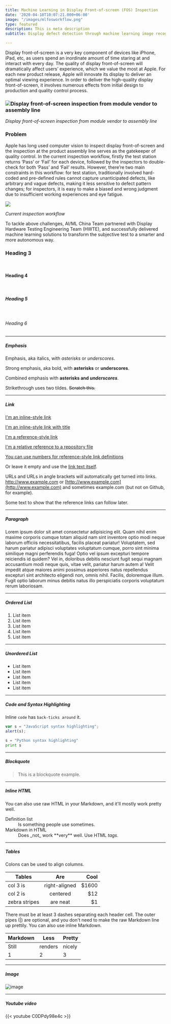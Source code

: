 ```yaml
---
title: Machine Learning in Display Front-of-screen (FOS) Inspection
date: '2020-04-18T10:07:21.000+06:00'
image: "/images/mlfosworkflow.png"
type: featured
description: This is meta description
subtitle: Display defect detection through machine learning image recognition

---
```

Display front-of-screen is a very key component of devices like iPhone, iPad, etc, as users spend an inordinate amount of time staring at and interact with every day. The quality of display front-of-screen will dramatically affect users’ experience, which we value the most at Apple. For each new product release, Apple will innovate its display to deliver an optimal viewing experience. In order to deliver the high-quality display front-of-screen, it involves numerous effects from initial design to production and quality control process.

### ![Display front-of-screen inspection from module vendor to assembly line](/images/2020-07-15-4-52-57-2.png "Display front-of-screen inspection from module vendor to assembly line")

_Display front-of-screen inspection from module vendor to assembly line_

### Problem

Apple has long used computer vision to inspect display front-of-screen and the inspection at the product assembly line serves as the gatekeeper of quality control. In the current inspection workflow, firstly the test station returns ‘Pass’ or ‘Fail’ for each device, followed by the inspectors to double-check for both ‘Pass’ and ‘Fail’ results. However, there’re two main constraints in this workflow: for test station, traditionally involved hard-coded and pre-defined rules cannot capture unanticipated defects, like arbitrary and vague defects, making it less sensitive to defect pattern changes; for inspectors, it is easy to make a biased and wrong judgment due to insufficient working experiences and eye fatigue.

![](/images/fosworkflow.png)

_Current inspection workflow_

To tackle above challenges, AI/ML China Team partnered with Display Hardware Testing Engineering Team (HWTE), and successfully delivered machine learning solutions to transform the subjective test to a smarter and more autonomous way.

### Heading 3

<br>

#### Heading 4

<br>

##### Heading 5

<br>

###### Heading 6

<hr>

##### Emphasis

Emphasis, aka italics, with _asterisks_ or _underscores_.

Strong emphasis, aka bold, with **asterisks** or **underscores**.

Combined emphasis with **asterisks and _underscores_**.

Strikethrough uses two tildes. ~~Scratch this.~~

<hr>

##### Link

[I'm an inline-style link](https://www.google.com)

[I'm an inline-style link with title](https://www.google.com "Google's Homepage")

[I'm a reference-style link](https://www.themefisher.com)

[I'm a relative reference to a repository file](../blob/master/LICENSE)

[You can use numbers for reference-style link definitions](https://gethugothemes.com)

Or leave it empty and use the [link text itself](https://www.getjekyllthemes.com).

URLs and URLs in angle brackets will automatically get turned into links.
http://www.example.com or [http://www.example.com](http://www.example.com) and sometimes
example.com (but not on Github, for example).

Some text to show that the reference links can follow later.

<hr>

##### Paragraph

Lorem ipsum dolor sit amet consectetur adipisicing elit. Quam nihil enim maxime corporis cumque totam aliquid nam sint inventore optio modi neque laborum officiis necessitatibus, facilis placeat pariatur! Voluptatem, sed harum pariatur adipisci voluptates voluptatum cumque, porro sint minima similique magni perferendis fuga! Optio vel ipsum excepturi tempore reiciendis id quidem? Vel in, doloribus debitis nesciunt fugit sequi magnam accusantium modi neque quis, vitae velit, pariatur harum autem a! Velit impedit atque maiores animi possimus asperiores natus repellendus excepturi sint architecto eligendi non, omnis nihil. Facilis, doloremque illum. Fugit optio laborum minus debitis natus illo perspiciatis corporis voluptatum rerum laboriosam.

<hr>

##### Ordered List

1. List item
2. List item
3. List item
4. List item
5. List item

<hr>

##### Unordered List

* List item
* List item
* List item
* List item
* List item

<hr>

##### Code and Syntax Highlighting

Inline `code` has `back-ticks around` it.

```javascript
var s = "JavaScript syntax highlighting";
alert(s);
```

```python
s = "Python syntax highlighting"
print s
```

<hr>

##### Blockquote

> This is a blockquote example.

<hr>

##### Inline HTML

You can also use raw HTML in your Markdown, and it'll mostly work pretty well.

<dl>
<dt>Definition list</dt>
<dd>Is something people use sometimes.</dd>

<dt>Markdown in HTML</dt>
<dd>Does _not_ work **very** well. Use HTML <em>tags</em>.</dd>
</dl>

<hr>

##### Tables

Colons can be used to align columns.

| Tables | Are | Cool |
| --- | :---: | ---: |
| col 3 is | right-aligned | $1600 |
| col 2 is | centered | $12 |
| zebra stripes | are neat | $1 |

There must be at least 3 dashes separating each header cell.
The outer pipes (|) are optional, and you don't need to make the
raw Markdown line up prettily. You can also use inline Markdown.

| Markdown | Less | Pretty |
| --- | --- | --- |
| Still | renders | nicely |
| 1 | 2 | 3 |

<hr>

##### Image

![image](../../images/blog/post-6.jpg)

<hr>

##### Youtube video

{{< youtube C0DPdy98e4c >}}
